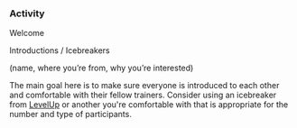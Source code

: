 ### Activity

Welcome

Introductions / Icebreakers

(name, where you’re from, why you’re interested)

The main goal here is to make sure everyone is introduced to each other and comfortable with their fellow trainers.  Consider using an icebreaker from [LevelUp](https://www.level-up.cc/you-the-trainer/ice-breakers-and-energizers/) or another you're comfortable with that is appropriate for the number and type of participants.


